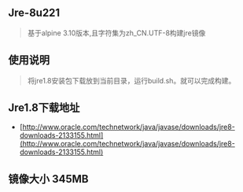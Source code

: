 ## Jre-8u221
>基于alpine 3.10版本,且字符集为zh_CN.UTF-8构建jre镜像
## 使用说明
> 将jre1.8安装包下载放到当前目录，运行build.sh。就可以完成构建。

## Jre1.8下载地址
- [http://www.oracle.com/technetwork/java/javase/downloads/jre8-downloads-2133155.html](http://www.oracle.com/technetwork/java/javase/downloads/jre8-downloads-2133155.html)

## 镜像大小 345MB

